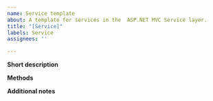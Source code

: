 ```yaml
---
name: Service template
about: A template for services in the  ASP.NET MVC Service layer.
title: "[Service]"
labels: Service
assignees: ''

---
```


**Short description**

**Methods**

**Additional notes**
